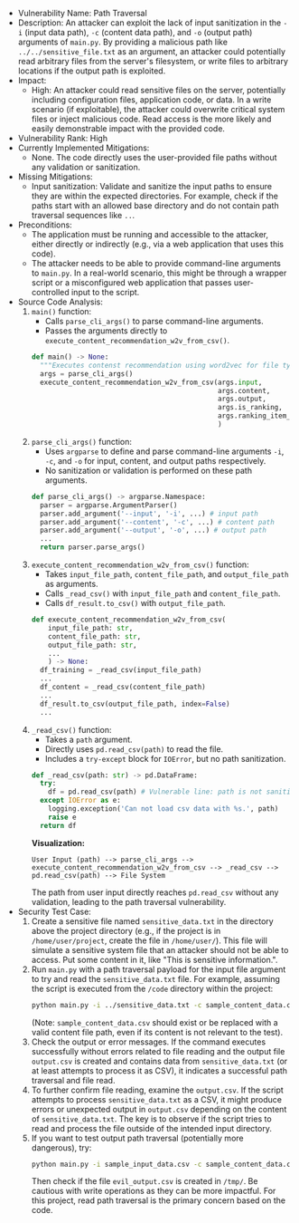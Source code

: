 - Vulnerability Name: Path Traversal
- Description:
  An attacker can exploit the lack of input sanitization in the `-i` (input data path), `-c` (content data path), and `-o` (output path) arguments of `main.py`. By providing a malicious path like `../../sensitive_file.txt` as an argument, an attacker could potentially read arbitrary files from the server's filesystem, or write files to arbitrary locations if the output path is exploited.
- Impact:
  - High: An attacker could read sensitive files on the server, potentially including configuration files, application code, or data. In a write scenario (if exploitable), the attacker could overwrite critical system files or inject malicious code. Read access is the more likely and easily demonstrable impact with the provided code.
- Vulnerability Rank: High
- Currently Implemented Mitigations:
  - None. The code directly uses the user-provided file paths without any validation or sanitization.
- Missing Mitigations:
  - Input sanitization: Validate and sanitize the input paths to ensure they are within the expected directories. For example, check if the paths start with an allowed base directory and do not contain path traversal sequences like `..`.
- Preconditions:
  - The application must be running and accessible to the attacker, either directly or indirectly (e.g., via a web application that uses this code).
  - The attacker needs to be able to provide command-line arguments to `main.py`. In a real-world scenario, this might be through a wrapper script or a misconfigured web application that passes user-controlled input to the script.
- Source Code Analysis:
  1. `main()` function:
     - Calls `parse_cli_args()` to parse command-line arguments.
     - Passes the arguments directly to `execute_content_recommendation_w2v_from_csv()`.
     ```python
     def main() -> None:
       """Executes contenst recommendation using word2vec for file type."""
       args = parse_cli_args()
       execute_content_recommendation_w2v_from_csv(args.input,
                                                   args.content,
                                                   args.output,
                                                   args.is_ranking,
                                                   args.ranking_item_name,
                                                   )
     ```
  2. `parse_cli_args()` function:
     - Uses `argparse` to define and parse command-line arguments `-i`, `-c`, and `-o` for input, content, and output paths respectively.
     - No sanitization or validation is performed on these path arguments.
     ```python
     def parse_cli_args() -> argparse.Namespace:
       parser = argparse.ArgumentParser()
       parser.add_argument('--input', '-i', ...) # input path
       parser.add_argument('--content', '-c', ...) # content path
       parser.add_argument('--output', '-o', ...) # output path
       ...
       return parser.parse_args()
     ```
  3. `execute_content_recommendation_w2v_from_csv()` function:
     - Takes `input_file_path`, `content_file_path`, and `output_file_path` as arguments.
     - Calls `_read_csv()` with `input_file_path` and `content_file_path`.
     - Calls `df_result.to_csv()` with `output_file_path`.
     ```python
     def execute_content_recommendation_w2v_from_csv(
         input_file_path: str,
         content_file_path: str,
         output_file_path: str,
         ...
         ) -> None:
       df_training = _read_csv(input_file_path)
       ...
       df_content = _read_csv(content_file_path)
       ...
       df_result.to_csv(output_file_path, index=False)
       ...
     ```
  4. `_read_csv()` function:
     - Takes a `path` argument.
     - Directly uses `pd.read_csv(path)` to read the file.
     - Includes a `try-except` block for `IOError`, but no path sanitization.
     ```python
     def _read_csv(path: str) -> pd.DataFrame:
       try:
         df = pd.read_csv(path) # Vulnerable line: path is not sanitized
       except IOError as e:
         logging.exception('Can not load csv data with %s.', path)
         raise e
       return df
     ```
     **Visualization:**
     ```
     User Input (path) --> parse_cli_args --> execute_content_recommendation_w2v_from_csv --> _read_csv --> pd.read_csv(path) --> File System
     ```
     The path from user input directly reaches `pd.read_csv` without any validation, leading to the path traversal vulnerability.
- Security Test Case:
  1. Create a sensitive file named `sensitive_data.txt` in the directory above the project directory (e.g., if the project is in `/home/user/project`, create the file in `/home/user/`). This file will simulate a sensitive system file that an attacker should not be able to access. Put some content in it, like "This is sensitive information.".
  2. Run `main.py` with a path traversal payload for the input file argument to try and read the `sensitive_data.txt` file. For example, assuming the script is executed from the `/code` directory within the project:
     ```bash
     python main.py -i ../sensitive_data.txt -c sample_content_data.csv -o output.csv
     ```
     (Note: `sample_content_data.csv` should exist or be replaced with a valid content file path, even if its content is not relevant to the test).
  3. Check the output or error messages. If the command executes successfully without errors related to file reading and the output file `output.csv` is created and contains data from `sensitive_data.txt` (or at least attempts to process it as CSV), it indicates a successful path traversal and file read.
  4. To further confirm file reading, examine the `output.csv`. If the script attempts to process `sensitive_data.txt` as a CSV, it might produce errors or unexpected output in `output.csv` depending on the content of `sensitive_data.txt`. The key is to observe if the script tries to read and process the file outside of the intended input directory.
  5. If you want to test output path traversal (potentially more dangerous), try:
     ```bash
     python main.py -i sample_input_data.csv -c sample_content_data.csv -o ../../../../../tmp/evil_output.csv
     ```
     Then check if the file `evil_output.csv` is created in `/tmp/`. Be cautious with write operations as they can be more impactful. For this project, read path traversal is the primary concern based on the code.